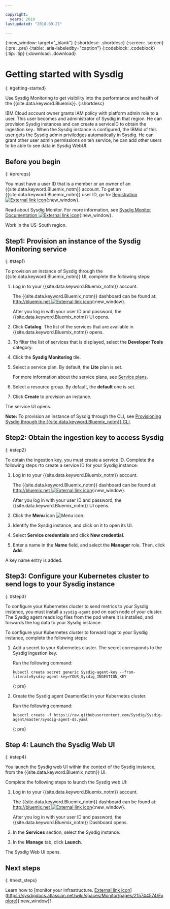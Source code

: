 ```yaml
---

copyright:
  years: 2018
lastupdated: "2018-09-21"

---
```


{:new_window: target="_blank"}
{:shortdesc: .shortdesc}
{:screen: .screen}
{:pre: .pre}
{:table: .aria-labeledby="caption"}
{:codeblock: .codeblock}
{:tip: .tip}
{:download: .download}


# Getting started with Sysdig
{: #getting-started}

Use Sysdig Monitoring to get visibility into the performance and health of the {{site.data.keyword.Bluemix}}. 
{:shortdesc}

IBM Cloud account owner grants IAM policy with platform admin role to a user. This user becomes and administrator of Sysdig in that region. He can provision Sysdig instances and can create a serviceID to obtain the ingestion key..
When the Sysdig instance is configured, the IBMid of this  user  gets the Sysdig admin priviledges automatically in Sysdig.
He can grant other user admin permissions on teh service, he can add other users to be able to see data in Sysdig WebUI.



## Before you begin
{: #prereqs}

You must have a user ID that is a member or an owner of an {{site.data.keyword.Bluemix_notm}} account. To get an {{site.data.keyword.Bluemix_notm}} user ID, go to: [Registration ![External link icon](../../icons/launch-glyph.svg "External link icon")](https://console.bluemix.net/registration/){:new_window}.

Read about Sysdig Monitor. For more information, see [Sysdig Monitor Documentation ![External link icon](../../../icons/launch-glyph.svg "External link icon")](https://sysdigdocs.atlassian.net/wiki/spaces/Monitor/overview){:new_window}.

Work in the US-South region.

## Step1: Provision an instance of the Sysdig Monitoring service
{: #step1}

To provision an instance of Sysdig through the {{site.data.keyword.Bluemix_notm}} UI, complete the following steps:

1. Log in to your {{site.data.keyword.Bluemix_notm}} account.

    The {{site.data.keyword.Bluemix_notm}} dashboard can be found at: [http://bluemix.net ![External link icon](../../../icons/launch-glyph.svg "External link icon")](http://bluemix.net){:new_window}.

	After you log in with your user ID and password, the {{site.data.keyword.Bluemix_notm}} UI opens.

2. Click **Catalog**. The list of the services that are available in {{site.data.keyword.Bluemix_notm}} opens.

3. To filter the list of services that is displayed, select the **Developer Tools** category.

4. Click the **Sysdig Monitoring** tile.

5. Select a service plan. By default, the **Lite** plan is set.

    For more information about the service plans, see [Service plans](/docs/services/.....).

6. Select a resource group. By default, the **default** one is set.

7. Click **Create** to provision an instance.

The service UI opens.

**Note:** To provision an instance of Sysdig through the CLI, see [Provisioning Sysdig through the {{site.data.keyword.Bluemix_notm}} CLI]().
## Step2: Obtain the ingestion key to access Sysdig
{: #step2}

To obtain the ingestion key, you must create a service ID. Complete the following steps rto create a service ID for your Sysdig instance:

1. Log in to your {{site.data.keyword.Bluemix_notm}} account.

    The {{site.data.keyword.Bluemix_notm}} dashboard can be found at: [http://bluemix.net ![External link icon](../../../icons/launch-glyph.svg "External link icon")](http://bluemix.net){:new_window}.

	After you log in with your user ID and password, the {{site.data.keyword.Bluemix_notm}} UI opens.

2. Click the **Menu** icon ![Menu icon](../icons/icon_hamburger.svg).

3. Identify the Sysdig instance, and click on it to open its UI.

4. Select **Service credentials** and click **New credential**.

5. Enter a name in the **Name** field, and select the **Manager** role. Then, click **Add**.

A key name entry is added.


## Step3: Configure your Kubernetes cluster to send logs to your Sysdig instance
{: #step3}

To configure your Kubernetes cluster to send metrics to your Sysdig instance, you must install a `sysdig-agent` pod on each node of your cluster. The Sysdig agent reads log files from the pod where it is installed, and forwards the log data to your Sysdig instance.

To configure your Kubernetes cluster to forward logs to your Sysdig instance, complete the following steps:

1. Add a secret to your Kubernetes cluster. The secret corresponds to the Sysdig ingestion key.

    Run the following command:

    ```
    kubectl create secret generic Sysdig-agent-key --from-literal=Sysdig-agent-key=YOUR_Sysdig_INGESTION_KEY
    ```
    {: pre}

2. Create the Sysdig agent DeamonSet in your Kubernetes cluster.

    Run the following command:

    ```
    kubectl create -f https://raw.githubusercontent.com/Sysdig/Sysdig-agent/master/Sysdig-agent-ds.yaml
    ```
    {: pre}



## Step 4: Launch the Sysdig Web UI
{: #step4}

You launch the Sysdig web UI within the context of the Sysdig instance, from the {{site.data.keyword.Bluemix_notm}} UI. 

Complete the following steps to launch the Sysdig web UI:

1. Log in to your {{site.data.keyword.Bluemix_notm}} account.

    The {{site.data.keyword.Bluemix_notm}} dashboard can be found at: [http://bluemix.net ![External link icon](../../../icons/launch-glyph.svg "External link icon")](http://bluemix.net){:new_window}.

	After you log in with your user ID and password, the {{site.data.keyword.Bluemix_notm}} Dashboard opens.

2. In the **Services** section, select the Sysdig instance.

3. In the **Manage** tab, click **Launch**.

The Sysdig Web UI opens. 


## Next steps
{: #next_steps}

Learn how to [monitor your infrastructure. [External link icon](../icons/launch-glyph.svg "External link icon")](https://sysdigdocs.atlassian.net/wiki/spaces/Monitor/pages/215744574/Explore){:new_window}!